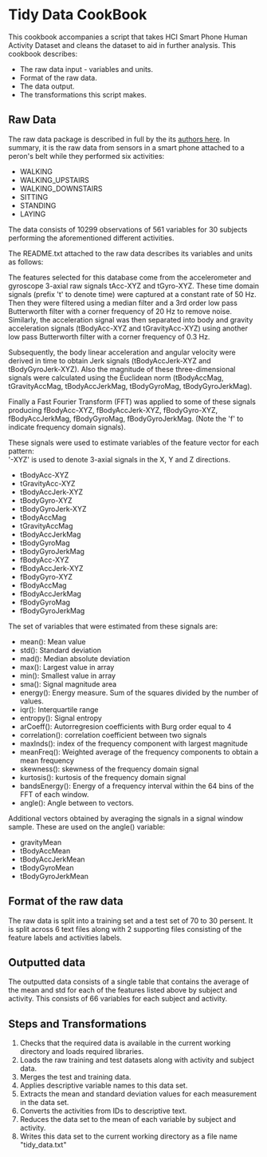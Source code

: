 # Tidy Data CookBook

This cookbook accompanies a script that takes HCI Smart Phone Human Activity Dataset and cleans the dataset to aid in further analysis.  This cookbook describes:

* The raw data input - variables and units.
* Format of the raw data.
* The data output.
* The transformations this script makes.

## Raw Data
The raw data package is described in full by the its [authors here](http://archive.ics.uci.edu/ml/datasets/Human+Activity+Recognition+Using+Smartphones).  In summary, it is the raw data from sensors in a smart phone attached to a peron's belt while they performed six activities:

 * WALKING
 * WALKING_UPSTAIRS
 * WALKING_DOWNSTAIRS
 * SITTING
 * STANDING
 * LAYING  

The data consists of 10299 observations of 561 variables for 30 subjects performing the aforementioned different activities.

The README.txt attached to the raw data describes its variables and units as follows:

The features selected for this database come from the accelerometer and gyroscope 3-axial raw signals tAcc-XYZ and tGyro-XYZ. These time domain signals (prefix 't' to denote time) were captured at a constant rate of 50 Hz. Then they were filtered using a median filter and a 3rd order low pass Butterworth filter with a corner frequency of 20 Hz to remove noise. Similarly, the acceleration signal was then separated into body and gravity acceleration signals (tBodyAcc-XYZ and tGravityAcc-XYZ) using another low pass Butterworth filter with a corner frequency of 0.3 Hz. 

Subsequently, the body linear acceleration and angular velocity were derived in time to obtain Jerk signals (tBodyAccJerk-XYZ and tBodyGyroJerk-XYZ). Also the magnitude of these three-dimensional signals were calculated using the Euclidean norm (tBodyAccMag, tGravityAccMag, tBodyAccJerkMag, tBodyGyroMag, tBodyGyroJerkMag). 

Finally a Fast Fourier Transform (FFT) was applied to some of these signals producing fBodyAcc-XYZ, fBodyAccJerk-XYZ, fBodyGyro-XYZ, fBodyAccJerkMag, fBodyGyroMag, fBodyGyroJerkMag. (Note the 'f' to indicate frequency domain signals). 

These signals were used to estimate variables of the feature vector for each pattern:  
'-XYZ' is used to denote 3-axial signals in the X, Y and Z directions.

* tBodyAcc-XYZ
* tGravityAcc-XYZ
* tBodyAccJerk-XYZ
* tBodyGyro-XYZ
* tBodyGyroJerk-XYZ
* tBodyAccMag
* tGravityAccMag
* tBodyAccJerkMag
* tBodyGyroMag
* tBodyGyroJerkMag
* fBodyAcc-XYZ
* fBodyAccJerk-XYZ
* fBodyGyro-XYZ
* fBodyAccMag
* fBodyAccJerkMag
* fBodyGyroMag
* fBodyGyroJerkMag

The set of variables that were estimated from these signals are: 

* mean(): Mean value
* std(): Standard deviation
* mad(): Median absolute deviation 
* max(): Largest value in array
* min(): Smallest value in array
* sma(): Signal magnitude area
* energy(): Energy measure. Sum of the squares divided by the number of values. 
* iqr(): Interquartile range 
* entropy(): Signal entropy
* arCoeff(): Autorregresion coefficients with Burg order equal to 4
* correlation(): correlation coefficient between two signals
* maxInds(): index of the frequency component with largest magnitude
* meanFreq(): Weighted average of the frequency components to obtain a mean frequency
* skewness(): skewness of the frequency domain signal 
* kurtosis(): kurtosis of the frequency domain signal 
* bandsEnergy(): Energy of a frequency interval within the 64 bins of the FFT of each window.
* angle(): Angle between to vectors.

Additional vectors obtained by averaging the signals in a signal window sample. These are used on the angle() variable:

* gravityMean
* tBodyAccMean
* tBodyAccJerkMean
* tBodyGyroMean
* tBodyGyroJerkMean

## Format of the raw data

The raw data is split into a training set and a test set of 70 to 30 persent.  It is split across 6 text files along with 2 supporting files consisting of the feature labels and activities labels.

## Outputted data

The outputted data consists of a single table that contains the average of the mean and std for each of the features listed above by subject and activity.  This consists of 66 variables for each subject and activity.  

## Steps and Transformations

1. Checks that the required data is available in the current working directory and loads required libraries.
1. Loads the raw training and test datasets along with activity and subject data.
1. Merges the test and training data.
1. Applies descriptive variable names to this data set.
1. Extracts the mean and standard deviation values for each measurement in the data set.
1. Converts the activities from IDs to descriptive text.
1. Reduces the data set to the mean of each variable by subject and activity.
1. Writes this data set to the current working directory as a file name "tidy_data.txt"
